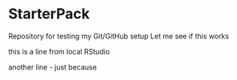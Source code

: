 # StarterPack
Repository for testing my Git/GitHub setup
Let me see if this works

this is a line from local RStudio


another line - just because